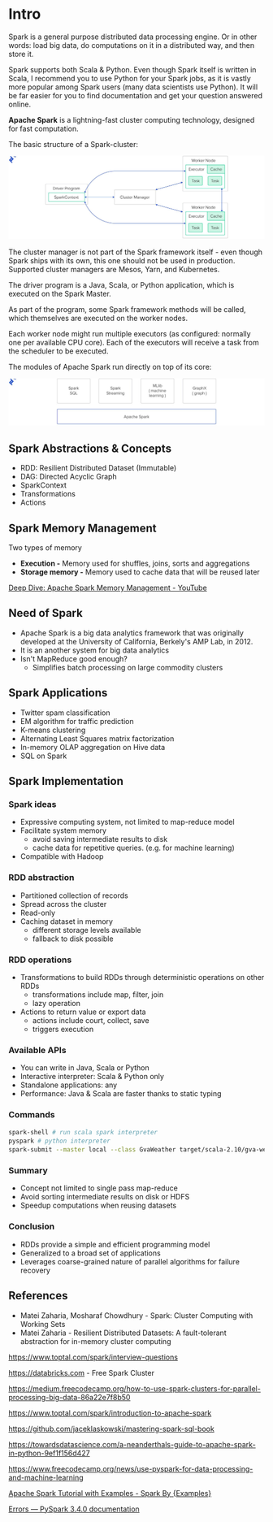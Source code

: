 # Intro

Spark is a general purpose distributed data processing engine. Or in other words: load big data, do computations on it in a distributed way, and then store it.

Spark supports both Scala & Python. Even though Spark itself is written in Scala, I recommend you to use Python for your Spark jobs, as it is vastly more popular among Spark users (many data scientists use Python). It will be far easier for you to find documentation and get your question answered online.

**Apache Spark** is a lightning-fast cluster computing technology, designed for fast computation.

The basic structure of a Spark-cluster:

![image](../../../media/Technologies-Apache-Apache-Spark-image1.jpg)

The cluster manager is not part of the Spark framework itself - even though Spark ships with its own, this one should not be used in production. Supported cluster managers are Mesos, Yarn, and Kubernetes.

The driver program is a Java, Scala, or Python application, which is executed on the Spark Master.

As part of the program, some Spark framework methods will be called, which themselves are executed on the worker nodes.

Each worker node might run multiple executors (as configured: normally one per available CPU core). Each of the executors will receive a task from the scheduler to be executed.

The modules of Apache Spark run directly on top of its core:

![image](../../../media/Technologies-Apache-Apache-Spark-image2.jpg)

## Spark Abstractions & Concepts

- RDD: Resilient Distributed Dataset (Immutable)
- DAG: Directed Acyclic Graph
- SparkContext
- Transformations
- Actions

## Spark Memory Management

Two types of memory

- **Execution -** Memory used for shuffles, joins, sorts and aggregations
- **Storage memory -** Memory used to cache data that will be reused later

[Deep Dive: Apache Spark Memory Management - YouTube](https://www.youtube.com/watch?v=dPHrykZL8Cg&ab_channel=SparkSummit)

## Need of Spark

- Apache Spark is a big data analytics framework that was originally developed at the University of California, Berkely's AMP Lab, in 2012.
- It is an another system for big data analytics
- Isn't MapReduce good enough?
  - Simplifies batch processing on large commodity clusters

## Spark Applications

- Twitter spam classification
- EM algorithm for traffic prediction
- K-means clustering
- Alternating Least Squares matrix factorization
- In-memory OLAP aggregation on Hive data
- SQL on Spark

## Spark Implementation

### Spark ideas

- Expressive computing system, not limited to map-reduce model
- Facilitate system memory
  - avoid saving intermediate results to disk
  - cache data for repetitive queries. (e.g. for machine learning)
- Compatible with Hadoop

### RDD abstraction

- Partitioned collection of records
- Spread across the cluster
- Read-only
- Caching dataset in memory
  - different storage levels available
  - fallback to disk possible

### RDD operations

- Transformations to build RDDs through deterministic operations on other RDDs
  - transformations include map, filter, join
  - lazy operation
- Actions to return value or export data
  - actions include court, collect, save
  - triggers execution

### Available APIs

- You can write in Java, Scala or Python
- Interactive interpreter: Scala & Python only
- Standalone applications: any
- Performance: Java & Scala are faster thanks to static typing

### Commands

```bash
spark-shell # run scala spark interpreter
pyspark # python interpreter
spark-submit --master local --class GvaWeather target/scala-2.10/gva-weather_2.10-1.0.jar #job submission
```

### Summary

- Concept not limited to single pass map-reduce
- Avoid sorting intermediate results on disk or HDFS
- Speedup computations when reusing datasets

### Conclusion

- RDDs provide a simple and efficient programming model
- Generalized to a broad set of applications
- Leverages coarse-grained nature of parallel algorithms for failure recovery

## References

- Matei Zaharia, Mosharaf Chowdhury - Spark: Cluster Computing with Working Sets
- Matei Zaharia - Resilient Distributed Datasets: A fault-tolerant abstraction for in-memory cluster computing

<https://www.toptal.com/spark/interview-questions>

<https://databricks.com> - Free Spark Cluster

<https://medium.freecodecamp.org/how-to-use-spark-clusters-for-parallel-processing-big-data-86a22e7f8b50>

<https://www.toptal.com/spark/introduction-to-apache-spark>

<https://github.com/jaceklaskowski/mastering-spark-sql-book>

<https://towardsdatascience.com/a-neanderthals-guide-to-apache-spark-in-python-9ef1f156d427>

<https://www.freecodecamp.org/news/use-pyspark-for-data-processing-and-machine-learning>

[Apache Spark Tutorial with Examples - Spark By {Examples}](https://sparkbyexamples.com/)

[Errors — PySpark 3.4.0 documentation](https://spark.apache.org/docs/latest/api/python/reference/pyspark.errors.html)
